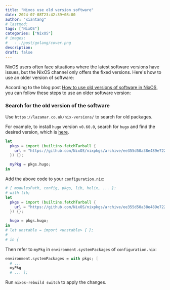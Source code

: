 ```yaml
---
title: "Nixos use old version software"
date: 2024-07-08T23:42:39+08:00
author: "xiantang"
# lastmod: 
tags: ["NixOS"]
categories: ["NixOS"]
# images:
#   - ./post/golang/cover.png
description:
draft: false
---
```


NixOS users often face situations where the latest software versions have issues, but the NixOS channel only offers the fixed versions. Here's how to use an older version of software:

According to the blog post [How to use old versions of software in NixOS](https://lazamar.github.io/download-specific-package-version-with-nix/), you can follow these steps to use an older software version:

### Search for the old version of the software

Use `https://lazamar.co.uk/nix-versions/` to search for old packages.

For example, to install `hugo` version `v0.60.0`, search for `hugo` and find the desired version, which is [here](https://lazamar.co.uk/nix-versions/?package=hugo&version=0.60.0&fullName=hugo-0.60.0&keyName=hugo&revision=ee355d50a38e489e722fcbc7a7e6e45f7c74ce95&channel=nixpkgs-unstable#instructions).

```nix
let
  pkgs = import (builtins.fetchTarball {
    url = "https://github.com/NixOS/nixpkgs/archive/ee355d50a38e489e722fcbc7a7e6e45f7c74ce95.tar.gz";
  }) {};

  myPkg = pkgs.hugo;
in
```

Add the above code to your `configuration.nix`:

```nix
# { modulesPath, config, pkgs, lib, helix, ... }:
# with lib;
let
  pkgs = import (builtins.fetchTarball {
    url = "https://github.com/NixOS/nixpkgs/archive/ee355d50a38e489e722fcbc7a7e6e45f7c74ce95.tar.gz";
  }) {};

  hugo = pkgs.hugo;
in
# let unstable = import <unstable> { };
#
# in {
```

Then refer to `myPkg` in `environment.systemPackages` of `configuration.nix`:

```nix
environment.systemPackages = with pkgs; [
  # ...
  myPkg
  # ... ];
```

Run `nixos-rebuild switch` to apply the changes.
